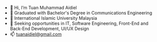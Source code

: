 - 👋 Hi, I’m Tuan Muhammad Aidiel
- 🌱 Graduated with Bachelor's Degree in Communications Engineering
- 💞️ International Islamic University Malaysia
- 🌱 Seeking opportunities in IT, Software Engineering, Front-End and Back-End Development, UI/UX Design
- 📫 tuanaidiel@gmail.com

<!---
tuanaidiel/tuanaidiel is a ✨ special ✨ repository because its `README.md` (this file) appears on your GitHub profile.
You can click the Preview link to take a look at your changes.
--->
